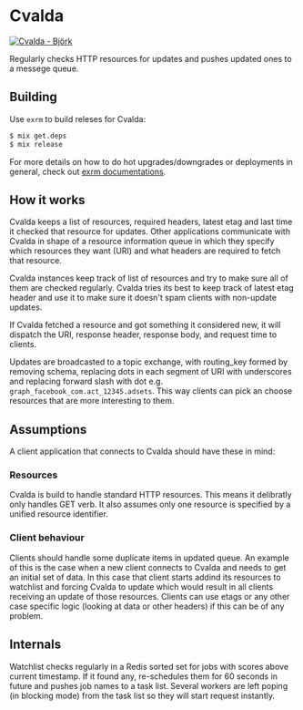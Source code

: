 # Cvalda

[![Cvalda - Björk](http://img.youtube.com/vi/-15u6J_PmT8/0.jpg)][cvalda-vid]


Regularly checks HTTP resources for updates and pushes updated ones to a messege
queue.

## Building

Use `exrm` to build releses for Cvalda:

```bash
$ mix get.deps
$ mix release
```

For more details on how to do hot upgrades/downgrades or deployments in general,
check out [exrm documentations](https://exrm.readme.io/docs).

## How it works

Cvalda keeps a list of resources, required headers, latest etag and last time
it checked that resource for updates. Other applications communicate with
Cvalda in shape of a resource information queue in which they specify which
resources they want (URI) and what headers are required to fetch that resource.

Cvalda instances keep track of list of resources and try to make sure all of
them are checked regularly. Cvalda tries its best to keep track of latest etag
header and use it to make sure it doesn't spam clients with non-update updates.

If Cvalda fetched a resource and got something it considered new, it will
dispatch the URI, response header, response body, and request time to clients.

Updates are broadcasted to a topic exchange, with routing\_key formed by
removing schema, replacing dots in each segment of URI with underscores and
replacing forward slash with dot e.g. `graph_facebook_com.act_12345.adsets`.
This way clients can pick an choose resources that are more interesting to them.

## Assumptions

A client application that connects to Cvalda should have these in mind:

### Resources

Cvalda is build to handle standard HTTP resources. This means it delibratly
only handles GET verb. It also assumes only one resource is specified by a
unified resource identifier.

### Client behaviour

Clients should handle some duplicate items in updated queue. An example of this
is the case when a new client connects to Cvalda and needs to get an initial
set of data. In this case that client starts addind its resources to watchlist
and forcing Cvalda to update which would result in all clients receiving an
update of those resources. Clients can use etags or any other case specific
logic (looking at data or other headers) if this can be of any problem.

## Internals

Watchlist checks regularly in a Redis sorted set for jobs with scores above
current timestamp. If it found any, re-schedules them for 60 seconds in future
and pushes job names to a task list. Several workers are left poping (in
blocking mode) from the task list so they will start request instantly.


[cvalda-vid]: https://www.youtube.com/watch?v=-15u6J_PmT8 "Cvalda - Björk"
